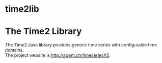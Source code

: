 time2lib
========

The Time2 Library 
===

The Time2 Java library provides generic time series with configurable time domains.  
The project website is http://agent.ch/timeseries/t2.
